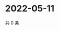 # 2022-05-11

共 0 条

<!-- BEGIN WEIBO -->
<!-- 最后更新时间 Wed May 11 2022 01:26:39 GMT+0800 (China Standard Time) -->

<!-- END WEIBO -->
